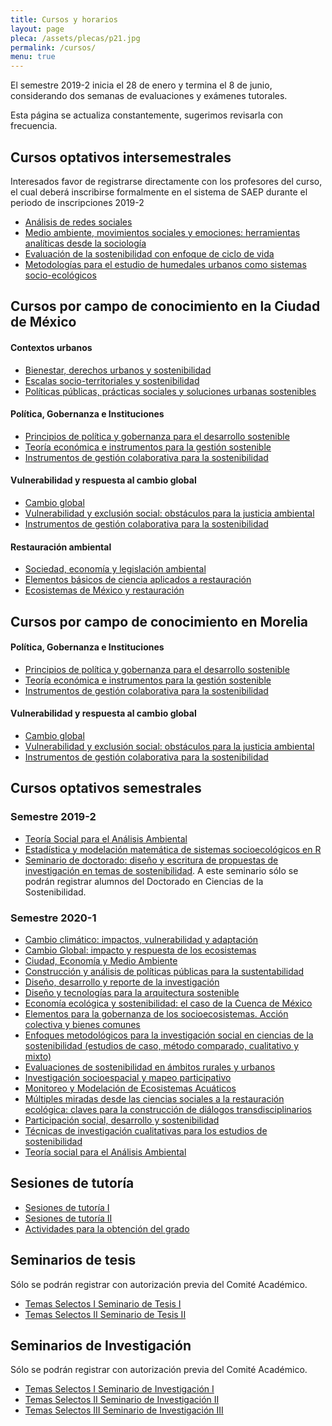 ```yaml
---
title: Cursos y horarios
layout: page
pleca: /assets/plecas/p21.jpg
permalink: /cursos/
menu: true
---
```



El semestre 2019-2 inicia el 28 de enero y termina el 8 de junio, considerando dos semanas de
evaluaciones y exámenes tutorales.

Esta página se actualiza constantemente, sugerimos revisarla con frecuencia.


## Cursos optativos intersemestrales

Interesados favor de registrarse directamente con los profesores del
curso, el cual deberá inscribirse formalmente en el sistema de SAEP
durante el periodo de inscripciones 2019-2


 - [Análisis de redes sociales](/cursos/analisis_de_redes_sociales/)
 - [Medio ambiente, movimientos sociales y emociones: herramientas analíticas desde la sociología](/cursos/medio_ambiente_movimientos_sociales_y_emociones_herramientas_analiticas_desde_la_sociologia/)
 - [Evaluación de la sostenibilidad con enfoque de ciclo de vida](/cursos/evaluacion_de_la_sostenibilidad_con_enfoque_de_ciclo_de_vida/)
 - [Metodologías para el estudio de humedales urbanos como sistemas socio-ecológicos](/cursos/metodologias_para_el_estudio_de_humedales_urbanos_como_sistemas_socio-ecologicos/)


## Cursos por campo de conocimiento en la Ciudad de México


#### Contextos urbanos

 - [Bienestar, derechos urbanos y sostenibilidad](/cursos/bienestar_derechos_urbanos_y_sostenibilidad/)
 - [Escalas socio-territoriales y sostenibilidad](/cursos/escalas_socio-territoriales_y_sostenibilidad/)
 - [Políticas públicas, prácticas sociales y soluciones urbanas sostenibles](/cursos/politicas_publicas_practicas_sociales_y_soluciones_urbanas_sostenibles/)
 
#### Política, Gobernanza e Instituciones
 
 - [Principios de política y gobernanza para el desarrollo sostenible](/cursos/principios_de_politica_y_gobernanza_para_el_desarrollo_sostenible_cdmx/)
 - [Teoría económica e instrumentos para la gestión sostenible](/cursos/teoria_economica_e_instrumentos_para_la_gestion_sostenible_cdmx/)
 - [Instrumentos de gestión colaborativa para la sostenibilidad](/cursos/instrumentos_de_gestion_colaborativa_para_la_sostenibilidad_cdmx/)
 
#### Vulnerabilidad y respuesta al cambio global
 
 - [Cambio global](/cursos/cambio_global_cdmx/)
 - [Vulnerabilidad y exclusión social: obstáculos para la justicia ambiental](/cursos/vulnerabilidad_y_exclusion_social_obstaculos_para_la_justicia_ambiental_cdmx/)
  - [Instrumentos de gestión colaborativa para la sostenibilidad](/cursos/instrumentos_de_gestion_colaborativa_para_la_sostenibilidad_cdmx/)
  
#### Restauración ambiental
  
 - [Sociedad, economía y legislación ambiental](/cursos/sociedad_economia_y_legislacion_ambiental/)
 - [Elementos básicos de ciencia aplicados a restauración](/cursos/elementos_basicos_de_ciencia_aplicados_a_restauracion/)
 - [Ecosistemas de México y restauración](/cursos/ecosistemas_de_mexico_y_restauracion/)


## Cursos por campo de conocimiento en Morelia

#### Política, Gobernanza e Instituciones

 - [Principios de política y gobernanza para el desarrollo sostenible](/cursos/principios_de_politica_y_gobernanza_para_el_desarrollo_sostenible_morelia/)
 - [Teoría económica e instrumentos para la gestión sostenible](/cursos/teoria_economica_e_instrumentos_para_la_gestion_sostenible_morelia/)
 - [Instrumentos de gestión colaborativa para la sostenibilidad](/cursos/instrumentos_de_gestion_colaborativa_para_la_sostenibilidad_morelia/)
 
#### Vulnerabilidad y respuesta al cambio global
 
 - [Cambio global](/cursos/cambio_global_morelia/)
 - [Vulnerabilidad y exclusión social: obstáculos para la justicia ambiental](/cursos/vulnerabilidad_y_exclusion_social_obstaculos_para_la_justicia_ambiental_morelia/)
 - [Instrumentos de gestión colaborativa para la sostenibilidad](/cursos/instrumentos_de_gestion_colaborativa_para_la_sostenibilidad_morelia/)


## Cursos optativos semestrales

### Semestre 2019-2
 - [Teoría Social para el Análisis Ambiental](/cursos/teoria_social_para_el_analisis_ambiental/)
 - [Estadística y modelación matemática de sistemas socioecológicos en R](/cursos/estadistica_y_modelacion_matematica_de_sistemas_socioecologicos_en_r/)
 - [Seminario de doctorado: diseño y escritura de propuestas de investigación en temas de sostenibilidad](/cursos/seminario_de_doctorado_diseno_y_escritura_de_propuestas_de_investigacion_en_temas_de_sostenibilidad/). A este seminario sólo se podrán registrar alumnos del Doctorado en Ciencias de la Sostenibilidad.

### Semestre 2020-1

 - [Cambio climático: impactos, vulnerabilidad y adaptación](/cursos/cambio-climatico-impactos-vulnerabilidad-y-adaptacion/)
 - [Cambio Global: impacto y respuesta de los ecosistemas](/cursos/cambio-global-impacto-y-respuesta-de-los-ecosistemas/)
 - [Ciudad, Economía y Medio Ambiente](/cursos/ciudad-economia-y-medio-ambiente/)
 - [Construcción y análisis de políticas públicas para la sustentabilidad](/cursos/construccion-y-analisis-de-politicas-publicas-para-la-sustentabilidad/)
 - [Diseño, desarrollo y reporte de la investigación](/cursos/diseno-desarrollo-y-reporte-de-la-investigacion/)
 - [Diseño y tecnologías para la arquitectura sostenible](/cursos/diseno-y-tecnologias-para-la-arquitectura-sostenible/)
 - [Economía ecológica y sostenibilidad: el caso de la Cuenca de México](/cursos/economia-ecologica-y-sostenibilidad-el-caso-de-la-cuenca-de-mexico/)
 - [Elementos para la gobernanza de los socioecosistemas. Acción colectiva y bienes comunes](/cursos/elementos-para-la-gobernanza-de-los-socioecosistemas-accion-colectiva-y-bienes-comunes/)
 - [Enfoques metodológicos para la investigación social en ciencias de la sostenibilidad (estudios de caso, método comparado, cualitativo y mixto)](/cursos/escasez-desarrollo-y-ecologia-s-politica-s-reflexiones-antropologicas-para-pensar-la-socionaturaleza/)
 - [Evaluaciones de sostenibilidad en ámbitos rurales y urbanos](/cursos/evaluaciones-de-sostenibilidad-en-ambitos-rurales-y-urbanos/)
 - [Investigación socioespacial y mapeo participativo](/cursos/investigacion-socioespacial-y-mapeo-participativo/)
 - [Monitoreo y Modelación de Ecosistemas Acuáticos](/cursos/monitoreo-y-modelacion-de-ecosistemas-acuaticos/)
 - [Múltiples miradas desde las ciencias sociales a la restauración ecológica: claves para la construcción de diálogos transdisciplinarios](/cursos/multiples-miradas-desde-las-ciencias-sociales-a-la-restauracion-ecologica-claves-para-la-construccion-de-dialogos-transdisciplinarios/)
 - [Participación social, desarrollo y sostenibilidad](/cursos/participacion-social-desarrollo-y-sostenibilidad/)
 - [Técnicas de investigación cualitativas para los estudios de sostenibilidad](/cursos/tecnicas-de-investigacion-cualitativas-para-los-estudios-de-sostenibilidad/)
 - [Teoría social para el Análisis Ambiental](/cursos/teoria-social-para-el-analisis-ambiental/)


## Sesiones de tutoría


 - [Sesiones de tutoría I](/cursos/sesiones_de_tutoria_i/)
 - [Sesiones de tutoría II](/cursos/sesiones_de_tutoria_ii/)
 - [Actividades para la obtención del grado](/cursos/actividades_para_la_obtencion_del_grado/)


## Seminarios de tesis

Sólo se podrán registrar con autorización previa del Comité Académico.

 - [Temas Selectos I Seminario de Tesis I](/cursos/temas_selectos_i_seminario_de_tesis_i/)
 - [Temas Selectos II Seminario de Tesis II](/cursos/temas_selectos_ii_seminario_de_tesis_ii/)

## Seminarios de Investigación

Sólo se podrán registrar con autorización previa del Comité Académico.

 - [Temas Selectos I Seminario de Investigación I](/cursos/temas_selectos_i_seminario_de_investigacion_i/)
 - [Temas Selectos II Seminario de Investigación II](/cursos/temas_selectos_ii_seminario_de_investigacion_ii/)
 - [Temas Selectos III Seminario de Investigación III](/cursos/temas_selectos_iii_seminario_de_investigacion_iii/)
